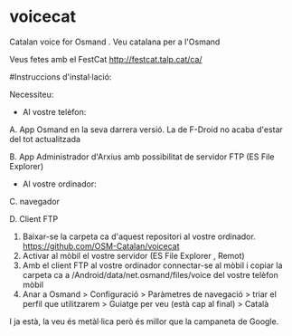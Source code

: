 # voicecat
Catalan voice for Osmand . Veu catalana per a l'Osmand

Veus fetes amb el FestCat http://festcat.talp.cat/ca/

#Instruccions d'instal·lació:

Necessiteu:

- Al vostre telèfon:

A. App Osmand en la seva darrera versió. La de F-Droid no acaba d'estar del tot actualitzada

B. App Administrador d'Arxius amb possibilitat de servidor FTP (ES File Explorer)

- Al vostre ordinador:

C. navegador

D. Client FTP

1. Baixar-se la carpeta ca d'aquest repositori al vostre ordinador. https://github.com/OSM-Catalan/voicecat
2. Activar al mòbil el vostre servidor (ES File Explorer ,  Remot)
3. Amb el client FTP al vostre ordinador connectar-se al mòbil i copiar la carpeta ca  a /Android/data/net.osmand/files/voice del vostre telèfon mòbil 
4. Anar a Osmand > Configuració > Paràmetres de navegació > triar el perfil que utilitzarem > Guiatge per veu (està cap al final) > Català

I ja està, la veu és metàl·lica però és millor que la campaneta de Google.
